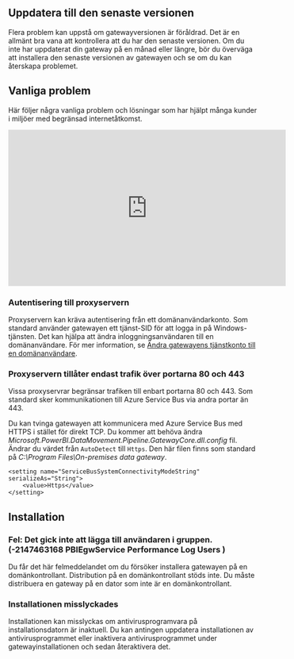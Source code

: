 ## <a name="update-to-the-latest-version"></a>Uppdatera till den senaste versionen
Flera problem kan uppstå om gatewayversionen är föråldrad.  Det är en allmänt bra vana att kontrollera att du har den senaste versionen.  Om du inte har uppdaterat din gateway på en månad eller längre, bör du överväga att installera den senaste versionen av gatewayen och se om du kan återskapa problemet.

## <a name="common-issues"></a>Vanliga problem
Här följer några vanliga problem och lösningar som har hjälpt många kunder i miljöer med begränsad internetåtkomst.

<iframe width="560" height="315" src="https://www.youtube.com/embed/-t7RO6mHATI?showinfo=0" frameborder="0" allowfullscreen></iframe>

### <a name="authentication-to-proxy-server"></a>Autentisering till proxyservern
Proxyservern kan kräva autentisering från ett domänanvändarkonto. Som standard använder gatewayen ett tjänst-SID för att logga in på Windows-tjänsten. Det kan hjälpa att ändra inloggningsanvändaren till en domänanvändare. För mer information, se [Ändra gatewayens tjänstkonto till en domänanvändare](../service-gateway-proxy.md#changing-the-gateway-service-account-to-a-domain-user).

### <a name="your-proxy-only-allows-ports-80-and-443-traffic"></a>Proxyservern tillåter endast trafik över portarna 80 och 443
Vissa proxyservrar begränsar trafiken till enbart portarna 80 och 443. Som standard sker kommunikationen till Azure Service Bus via andra portar än 443.

Du kan tvinga gatewayen att kommunicera med Azure Service Bus med HTTPS i stället för direkt TCP. Du kommer att behöva ändra *Microsoft.PowerBI.DataMovement.Pipeline.GatewayCore.dll.config* fil. Ändrar du värdet från `AutoDetect` till `Https`. Den här filen finns som standard på *C:\Program Files\On-premises data gateway*.

```
<setting name="ServiceBusSystemConnectivityModeString" serializeAs="String">
    <value>Https</value>
</setting>
```

## <a name="installation"></a>Installation
### <a name="error-failed-to-add-user-to-group---2147463168---pbiegwservice---performance-log-users---"></a>Fel: Det gick inte att lägga till användaren i gruppen.  (-2147463168 PBIEgwService Performance Log Users )
Du får det här felmeddelandet om du försöker installera gatewayen på en domänkontrollant. Distribution på en domänkontrollant stöds inte. Du måste distribuera en gateway på en dator som inte är en domänkontrollant.

### <a name="installation-fails"></a>Installationen misslyckades
Installationen kan misslyckas om antivirusprogramvara på installationsdatorn är inaktuell. Du kan antingen uppdatera installationen av antivirusprogrammet eller inaktivera antivirusprogrammet under gatewayinstallationen och sedan återaktivera det.

